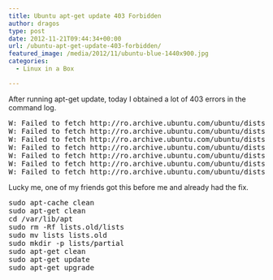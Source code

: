 ```yaml
---
title: Ubuntu apt-get update 403 Forbidden
author: dragos
type: post
date: 2012-11-21T09:44:34+00:00
url: /ubuntu-apt-get-update-403-forbidden/
featured_image: /media/2012/11/ubuntu-blue-1440x900.jpg
categories:
  - Linux in a Box

---
```

After running apt-get update, today I obtained a lot of 403 errors in the command log.

<pre class="prettyprint">W: Failed to fetch http://ro.archive.ubuntu.com/ubuntu/dists/precise-backports/restricted/binary-amd64/Packages  403  Forbidden
W: Failed to fetch http://ro.archive.ubuntu.com/ubuntu/dists/precise-backports/universe/binary-amd64/Packages  403  Forbidden
W: Failed to fetch http://ro.archive.ubuntu.com/ubuntu/dists/precise-backports/multiverse/binary-amd64/Packages  403  Forbidden
W: Failed to fetch http://ro.archive.ubuntu.com/ubuntu/dists/precise-backports/main/binary-i386/Packages  403  Forbidden
W: Failed to fetch http://ro.archive.ubuntu.com/ubuntu/dists/precise-backports/restricted/binary-i386/Packages  403  Forbidden
W: Failed to fetch http://ro.archive.ubuntu.com/ubuntu/dists/precise-backports/universe/binary-i386/Packages  403  Forbidden
W: Failed to fetch http://ro.archive.ubuntu.com/ubuntu/dists/precise-backports/multiverse/binary-i386/Packages  403  Forbidden</pre>

Lucky me, one of my friends got this before me and already had the fix.<!--more-->

<pre class="prettyprint">sudo apt-cache clean
sudo apt-get clean
cd /var/lib/apt
sudo rm -Rf lists.old/lists
sudo mv lists lists.old
sudo mkdir -p lists/partial
sudo apt-get clean
sudo apt-get update
sudo apt-get upgrade</pre>